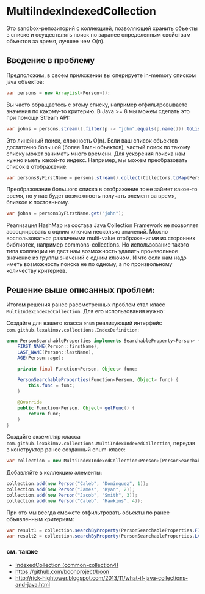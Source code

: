 # MultiIndexIndexedCollection

Это sandbox-репозиторий с коллекцией, позволяющей хранить объекты в списке и осуществлять поиск по заранее определенным
свойствам объектов за время, лучшее чем O(n).

## Введение в проблему

Предположим, в своем приложении вы оперируете in-memory списком java объектов:

```java
var persons = new ArrayList<Person>();
```

Вы часто обращаетесь с этому списку, например отфильтровываете значения по какому-то критерию.
В Java >= 8 мы можем сделать это при помощи Stream API:

```java
var johns = persons.stream().filter(p -> "john".equals(p.name())).toList();
```

Это линейный поиск, сложность O(n). Если ваш список объектов достаточно большой (более 1 млн объектов), частый
поиск по такому списку может занимать много времени.
Для ускорения поиска нам нужно иметь какой-то индекс. Например, мы можем преобразовать список в отображение:

```java
var personsByFirstName = persons.stream().collect(Collectors.toMap(Person::firstName, Function.identity()));
```

Преобразование большого списка в отображение тоже займет какое-то время, но у нас будет возможность получать элемент за
время, близкое к постоянному.

```java
var johns = personsByFirstName.get("john");
```

Реализация HashMap из состава Java Collection Framework не позволяет ассоциировать с одним ключом несколько значений.
Можно воспользоваться различными multi-value отображениями из сторонних библиотек, например commons-collections.
Но использование такого типа коллекции не даст нам возможность удалить произвольное значение из группы значений с одним ключом.
И что если нам надо иметь возможность поиска не по одному, а по произвольному количеству критериев.

## Решение выше описанных проблем:

Итогом решения ранее рассмотренных проблем стал класс `MultiIndexIndexedCollection`. Для его использования нужно:

Создайте для вашего класса `enum` реализующий интерфейс `com.github.lexakimov.collections.IndexDefinition`:

```java
enum PersonSearchableProperties implements SearchableProperty<Person> {
    FIRST_NAME(Person::firstName),
    LAST_NAME(Person::lastName),
    AGE(Person::age);

    private final Function<Person, Object> func;

    PersonSearchableProperties(Function<Person, Object> func) {
        this.func = func;
    }

    @Override
    public Function<Person, Object> getFunc() {
        return func;
    }
}
```

Создайте экземпляр класса `com.github.lexakimov.collections.MultiIndexIndexedCollection`, передав в конструктор ранее созданный enum-класс:

```java
var collection = new MultiIndexIndexedCollection<Person>(PersonSearchableProperties.class);
```

Добавляйте в коллекцию элементы:

```java
collection.add(new Person("Caleb", "Dominguez", 1));
collection.add(new Person("James", "Ryan", 2));
collection.add(new Person("Jacob", "Smith", 3));
collection.add(new Person("Caleb", "Hawkins", 4));
```

При это мы всегда сможете отфильтровать объекты по ранее объявленным критериям:
```java
var result1 = collection.searchByProperty(PersonSearchableProperties.FIRST_NAME, "Caleb");
var result2 = collection.searchByProperty(PersonSearchableProperties.LAST_NAME, "Ryan");
```


### см. также
- [IndexedCollection (common-collection4)](https://commons.apache.org/proper/commons-collections/apidocs/org/apache/commons/collections4/collection/IndexedCollection.html)
- https://github.com/boonproject/boon
- http://rick-hightower.blogspot.com/2013/11/what-if-java-collections-and-java.html
